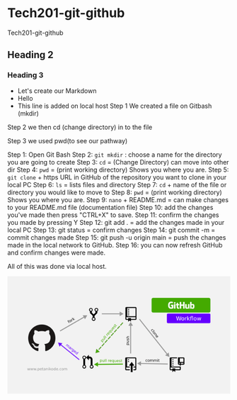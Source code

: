 # Tech201-git-github
Tech201-git-github
## Heading 2
### Heading 3
- Let's create our Markdown
- Hello
- This line is added on local host 
Step 1 We created a file on Gitbash (mkdir)

Step 2 we then cd (change directory) in to the file


Step 3 we used pwd(to see our pathway)

Step 1: Open Git Bash
Step 2: `git mkdir` : choose a name for the directory you are going to create
Step 3: `cd` = (Change Directory) can move into other dir
Step 4: `pwd` = (print working directory) Shows you where you are.
Step 5: `git clone` + https URL in GitHub of the repository you want to clone in your local PC
Step 6: `ls` = lists files and directory
Step 7: `cd` + name of the file or directory you would like to move to
Step 8: `pwd` = (print working directory) Shows you where you are.
Step 9: `nano` + README.md = can make changes to your README.md file (documentation file)
Step 10: add the changes you've made then press "CTRL+X" to save.
Step 11: confirm the changes you made by pressing Y
Step 12: git add . = add the changes made in your local PC
Step 13: git status = confirm changes
Step 14: git commit -m = commit changes made
Step 15: git push -u origin main = push the changes made in the local network to GitHub.
Step 16: you can now refresh GitHub and confirm changes were made.


All of this was done via local host.



![img.png](img.png)

